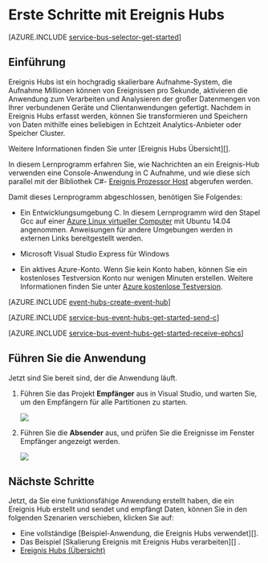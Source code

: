 <properties
    pageTitle="Erste Schritte mit Ereignis Hubs in C und c# | Microsoft Azure"
    description="Führen Sie dieses Lernprogramm den Einstieg in Azure Ereignis Hubs; C Ereignisse senden und Empfangen von Umschlag in c# mithilfe der EventProcessorHost."
    services="event-hubs"
    documentationCenter=""
    authors="jtaubensee"
    manager="timlt"
    editor=""/>

<tags
    ms.service="event-hubs"
    ms.workload="na"
    ms.tgt_pltfrm="c"
    ms.devlang="csharp"
    ms.topic="article"
    ms.date="08/16/2016"
    ms.author="jotaub;sethm"/>

# <a name="get-started-with-event-hubs"></a>Erste Schritte mit Ereignis Hubs

[AZURE.INCLUDE [service-bus-selector-get-started](../../includes/service-bus-selector-get-started.md)]

## <a name="introduction"></a>Einführung

Ereignis Hubs ist ein hochgradig skalierbare Aufnahme-System, die Aufnahme Millionen können von Ereignissen pro Sekunde, aktivieren die Anwendung zum Verarbeiten und Analysieren der großer Datenmengen von Ihrer verbundenen Geräte und Clientanwendungen gefertigt. Nachdem in Ereignis Hubs erfasst werden, können Sie transformieren und Speichern von Daten mithilfe eines beliebigen in Echtzeit Analytics-Anbieter oder Speicher Cluster.

Weitere Informationen finden Sie unter [Ereignis Hubs Übersicht][].

In diesem Lernprogramm erfahren Sie, wie Nachrichten an ein Ereignis-Hub verwenden eine Console-Anwendung in C Aufnahme, und wie diese sich parallel mit der Bibliothek C#- [Ereignis Prozessor Host][] abgerufen werden.

Damit dieses Lernprogramm abgeschlossen, benötigen Sie Folgendes:

+ Ein Entwicklungsumgebung C. In diesem Lernprogramm wird den Stapel Gcc auf einer [Azure Linux virtueller Computer](../virtual-machines/virtual-machines-linux-quick-create-cli.md) mit Ubuntu 14.04 angenommen. Anweisungen für andere Umgebungen werden in externen Links bereitgestellt werden.

+ Microsoft Visual Studio Express für Windows

+ Ein aktives Azure-Konto. Wenn Sie kein Konto haben, können Sie ein kostenloses Testversion Konto nur wenigen Minuten erstellen. Weitere Informationen finden Sie unter [Azure kostenlose Testversion](https://azure.microsoft.com/pricing/free-trial/).

[AZURE.INCLUDE [event-hubs-create-event-hub](../../includes/event-hubs-create-event-hub.md)]

[AZURE.INCLUDE [service-bus-event-hubs-get-started-send-c](../../includes/service-bus-event-hubs-get-started-send-c.md)]

[AZURE.INCLUDE [service-bus-event-hubs-get-started-receive-ephcs](../../includes/service-bus-event-hubs-get-started-receive-ephcs.md)]

## <a name="run-the-applications"></a>Führen Sie die Anwendung

Jetzt sind Sie bereit sind, der die Anwendung läuft.

1.  Führen Sie das Projekt **Empfänger** aus in Visual Studio, und warten Sie, um den Empfängern für alle Partitionen zu starten.

    ![][21]

2.  Führen Sie die **Absender** aus, und prüfen Sie die Ereignisse im Fenster Empfänger angezeigt werden.

    ![][24]

## <a name="next-steps"></a>Nächste Schritte

Jetzt, da Sie eine funktionsfähige Anwendung erstellt haben, die ein Ereignis Hub erstellt und sendet und empfängt Daten, können Sie in den folgenden Szenarien verschieben, klicken Sie auf:

- Eine vollständige [Beispiel-Anwendung, die Ereignis Hubs verwendet][].
- Das Beispiel [Skalierung Ereignis mit Ereignis Hubs verarbeiten][] .
- [Ereignis Hubs (Übersicht)][]

<!-- Images. -->
[21]: ./media/event-hubs-c-ephcs-getstarted/run-csharp-ephcs1.png
[24]: ./media/event-hubs-c-ephcs-getstarted/receive-eph-c.png

<!-- Links -->
[Azure classic portal]: https://manage.windowsazure.com/
[Ereignis Prozessor Host]: https://www.nuget.org/packages/Microsoft.Azure.ServiceBus.EventProcessorHost
[Ereignis Hubs (Übersicht)]: event-hubs-overview.md
[Beispiel-Anwendung, Ereignis Hubs verwendet]: https://code.msdn.microsoft.com/Service-Bus-Event-Hub-286fd097
[Ereignis mit Ereignis Hubs Verarbeitung skalieren]: https://code.msdn.microsoft.com/Service-Bus-Event-Hub-45f43fc3
